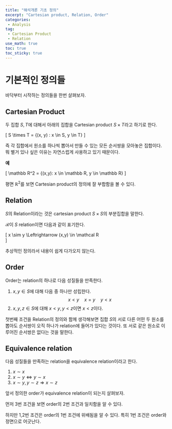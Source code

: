 ```yaml
---
title: "해석개론 기초 정의"
excerpt: "Cartesian product, Relation, Order"
categories:
 - Analysis
tag:
 - Cartesian Product
 - Relation
use_math: true
toc: true
toc_sticky: true
---
```


# 기본적인 정의들

 바닥부터 시작하는 정의들을 한번 살펴보자.

## Cartesian Product

두 집합 $S, T$에 대해서  아래의 집합을 Cartesian product $S \times T$라고 하기로 한다.

\[
    S \times T = \{(x, y) : x \in S, y \in T\}
\]

즉 각 집합에서 원소를 하나씩 뽑아서 만들 수 있는 모든 순서쌍을 모아놓은 집합이다. 뭐 별거 있나 싶은 이유는 자연스럽게 사용하고 있기 때문이다.

**예**

\[
    \mathbb R^2 = \{(x,y): x \in \mathbb R, y \in \mathbb R\}
\]

평면 $\mathbb R^2$를 보면 Cartesian product의 정의에 잘 부합함을 볼 수 있다. 

## Relation

$S$의 Relation이라는 것은 cartesian product $S \times S$의 부분집합을 말한다.

$\mathcal R$이 $S$ relation이면 다음과 같이 표기한다. 

\[
 x \sim y \Leftrightarrow (x,y) \in \mathcal R     
\]

추상적인 정의라서 내용이 쉽게 다가오지 않는다.

## Order

Order는 relation의 하나로 다음 성질들을 만족한다.

1. $x, y \in S$에 대해 다음 중 하나만 성립한다.
$$ x < y \quad x = y \quad y < x$$
2. $x,y,z \in S$에 대해 $x < y, y < z$이면 $x < z$이다.

첫번째 조건을 Relation의 정의와 함께 생각해보면 집합 $S$의 서로 다른 어떤 두 원소를 뽑아도 순서쌍이 오직 하나가 relation에 들어가 있다는 것이다. 또 서로 같은 원소로 이루어진 순서쌍은 없다는 것을 말한다.

## Equivalence relation

다음 성질들을 만족하는 relation을 equivalence relation이라고 한다.

1. $x \sim x$
2. $x \sim y \Leftrightarrow y \sim x$
3. $x \sim y, y\sim z \Rightarrow x \sim z$

앞서 정의한 order가 equivalence relation이 되는지 살펴보자.

먼저 3번 조건을 보면 order의 2번 조건과 일치함을 알 수 있다.

하지만 1,2번 조건은 order의 1번 조건에 위배됨을 알 수 있다. 특히 1번 조건은 order와 정면으로 어긋난다.

